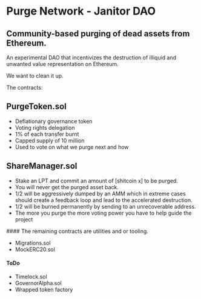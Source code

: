 # Purge Network - Janitor DAO

  ## Community-based purging of dead assets from Ethereum. 

  An experimental DAO that incentivizes the destruction of illiquid and unwanted value representation on Ethereum. 
  
  We want to clean it up.

  The contracts: 
    
  ## PurgeToken.sol
  - Deflationary governance token
  - Voting rights delegation
  - 1% of each transfer burnt
  - Capped supply of 10 million
  - Used to vote on what we purge next and how
  
  ## ShareManager.sol
  - Stake an LPT and commit an amount of [shitcoin x] to be purged.
  - You will never get the purged asset back.
  - 1/2 will be aggressively dumped by an AMM which in extreme cases should create a feedback loop and lead to the accelerated destruction.
  - 1/2 will be burned permanently by sending to an unrecoverable address.
  - The more you purge the more voting power you have to help guide the project 


#### The remaining contracts are utilities and or tooling.
  - Migrations.sol
  - MockERC20.sol

#### ToDo
- Timelock.sol
- GovernorAlpha.sol
- Wrapped token factory  